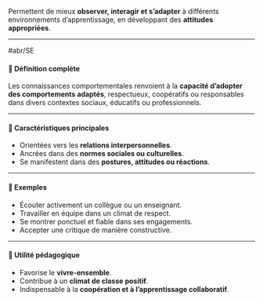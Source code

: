 

Permettent de mieux **observer, interagir et s’adapter** à différents environnements d’apprentissage, en développant des **attitudes appropriées**.

---
#abr/SE
#### 🎯 Définition complète
Les connaissances comportementales renvoient à la **capacité d’adopter des comportements adaptés**, respectueux, coopératifs ou responsables dans divers contextes sociaux, éducatifs ou professionnels.

---

#### 🧠 Caractéristiques principales

- Orientées vers les **relations interpersonnelles**.
- Ancrées dans des **normes sociales ou culturelles**.
- Se manifestent dans des **postures, attitudes ou réactions**.

---

#### 🧰 Exemples

- Écouter activement un collègue ou un enseignant.
- Travailler en équipe dans un climat de respect.
- Se montrer ponctuel et fiable dans ses engagements.
- Accepter une critique de manière constructive.

---

#### 🏁 Utilité pédagogique

- Favorise le **vivre-ensemble**.
- Contribue à un **climat de classe positif**.
- Indispensable à la **coopération et à l’apprentissage collaboratif**.